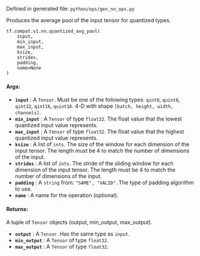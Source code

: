 Defined in generated file: `python/ops/gen_nn_ops.py`

Produces the average pool of the input tensor for quantized types.

    
    
    tf.compat.v1.nn.quantized_avg_pool(
        input,
        min_input,
        max_input,
        ksize,
        strides,
        padding,
        name=None
    )
    

#### Args:

  * **`input`** : A `Tensor`. Must be one of the following types: `qint8`, `quint8`, `qint32`, `qint16`, `quint16`. 4-D with shape `[batch, height, width, channels]`.
  * **`min_input`** : A `Tensor` of type `float32`. The float value that the lowest quantized input value represents.
  * **`max_input`** : A `Tensor` of type `float32`. The float value that the highest quantized input value represents.
  * **`ksize`** : A list of `ints`. The size of the window for each dimension of the input tensor. The length must be 4 to match the number of dimensions of the input.
  * **`strides`** : A list of `ints`. The stride of the sliding window for each dimension of the input tensor. The length must be 4 to match the number of dimensions of the input.
  * **`padding`** : A `string` from: `"SAME", "VALID"`. The type of padding algorithm to use.
  * **`name`** : A name for the operation (optional).

#### Returns:

A tuple of `Tensor` objects (output, min_output, max_output).

  * **`output`** : A `Tensor`. Has the same type as `input`.
  * **`min_output`** : A `Tensor` of type `float32`.
  * **`max_output`** : A `Tensor` of type `float32`.

